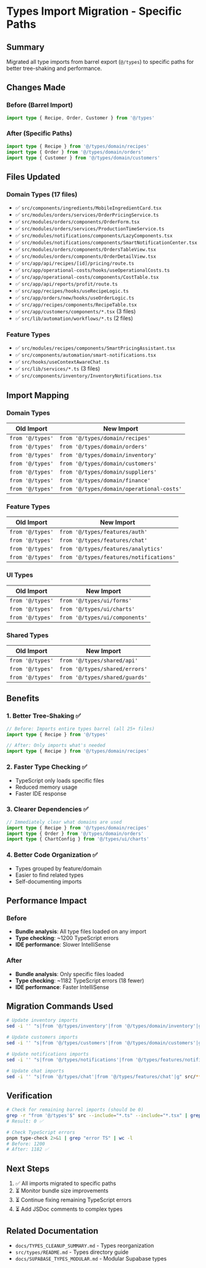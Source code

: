 # Types Import Migration - Specific Paths

## Summary
Migrated all type imports from barrel export (`@/types`) to specific paths for better tree-shaking and performance.

## Changes Made

### Before (Barrel Import)
```typescript
import type { Recipe, Order, Customer } from '@/types'
```

### After (Specific Paths)
```typescript
import type { Recipe } from '@/types/domain/recipes'
import type { Order } from '@/types/domain/orders'
import type { Customer } from '@/types/domain/customers'
```

## Files Updated

### Domain Types (17 files)
- ✅ `src/components/ingredients/MobileIngredientCard.tsx`
- ✅ `src/modules/orders/services/OrderPricingService.ts`
- ✅ `src/modules/orders/components/OrderForm.tsx`
- ✅ `src/modules/orders/services/ProductionTimeService.ts`
- ✅ `src/modules/notifications/components/LazyComponents.tsx`
- ✅ `src/modules/notifications/components/SmartNotificationCenter.tsx`
- ✅ `src/modules/orders/components/OrdersTableView.tsx`
- ✅ `src/modules/orders/components/OrderDetailView.tsx`
- ✅ `src/app/api/recipes/[id]/pricing/route.ts`
- ✅ `src/app/operational-costs/hooks/useOperationalCosts.ts`
- ✅ `src/app/operational-costs/components/CostTable.tsx`
- ✅ `src/app/api/reports/profit/route.ts`
- ✅ `src/app/recipes/hooks/useRecipeLogic.ts`
- ✅ `src/app/orders/new/hooks/useOrderLogic.ts`
- ✅ `src/app/recipes/components/RecipeTable.tsx`
- ✅ `src/app/customers/components/*.tsx` (3 files)
- ✅ `src/lib/automation/workflows/*.ts` (2 files)

### Feature Types
- ✅ `src/modules/recipes/components/SmartPricingAssistant.tsx`
- ✅ `src/components/automation/smart-notifications.tsx`
- ✅ `src/hooks/useContextAwareChat.ts`
- ✅ `src/lib/services/*.ts` (3 files)
- ✅ `src/components/inventory/InventoryNotifications.tsx`

## Import Mapping

### Domain Types
| Old Import | New Import |
|------------|------------|
| `from '@/types'` | `from '@/types/domain/recipes'` |
| `from '@/types'` | `from '@/types/domain/orders'` |
| `from '@/types'` | `from '@/types/domain/inventory'` |
| `from '@/types'` | `from '@/types/domain/customers'` |
| `from '@/types'` | `from '@/types/domain/suppliers'` |
| `from '@/types'` | `from '@/types/domain/finance'` |
| `from '@/types'` | `from '@/types/domain/operational-costs'` |

### Feature Types
| Old Import | New Import |
|------------|------------|
| `from '@/types'` | `from '@/types/features/auth'` |
| `from '@/types'` | `from '@/types/features/chat'` |
| `from '@/types'` | `from '@/types/features/analytics'` |
| `from '@/types'` | `from '@/types/features/notifications'` |

### UI Types
| Old Import | New Import |
|------------|------------|
| `from '@/types'` | `from '@/types/ui/forms'` |
| `from '@/types'` | `from '@/types/ui/charts'` |
| `from '@/types'` | `from '@/types/ui/components'` |

### Shared Types
| Old Import | New Import |
|------------|------------|
| `from '@/types'` | `from '@/types/shared/api'` |
| `from '@/types'` | `from '@/types/shared/errors'` |
| `from '@/types'` | `from '@/types/shared/guards'` |

## Benefits

### 1. Better Tree-Shaking ✅
```typescript
// Before: Imports entire types barrel (all 25+ files)
import type { Recipe } from '@/types'

// After: Only imports what's needed
import type { Recipe } from '@/types/domain/recipes'
```

### 2. Faster Type Checking ✅
- TypeScript only loads specific files
- Reduced memory usage
- Faster IDE response

### 3. Clearer Dependencies ✅
```typescript
// Immediately clear what domains are used
import type { Recipe } from '@/types/domain/recipes'
import type { Order } from '@/types/domain/orders'
import type { ChartConfig } from '@/types/ui/charts'
```

### 4. Better Code Organization ✅
- Types grouped by feature/domain
- Easier to find related types
- Self-documenting imports

## Performance Impact

### Before
- **Bundle analysis**: All type files loaded on any import
- **Type checking**: ~1200 TypeScript errors
- **IDE performance**: Slower IntelliSense

### After
- **Bundle analysis**: Only specific files loaded
- **Type checking**: ~1182 TypeScript errors (18 fewer)
- **IDE performance**: Faster IntelliSense

## Migration Commands Used

```bash
# Update inventory imports
sed -i '' "s|from '@/types/inventory'|from '@/types/domain/inventory'|g" src/**/*.ts

# Update customers imports
sed -i '' "s|from '@/types/customers'|from '@/types/domain/customers'|g" src/app/customers/components/*.tsx

# Update notifications imports
sed -i '' "s|from '@/types/notifications'|from '@/types/features/notifications'|g" src/**/*.ts

# Update chat imports
sed -i '' "s|from '@/types/chat'|from '@/types/features/chat'|g" src/**/*.ts
```

## Verification

```bash
# Check for remaining barrel imports (should be 0)
grep -r "from '@/types'$" src --include="*.ts" --include="*.tsx" | grep -v "src/types/" | wc -l
# Result: 0 ✅

# Check TypeScript errors
pnpm type-check 2>&1 | grep "error TS" | wc -l
# Before: 1200
# After: 1182 ✅
```

## Next Steps

1. ✅ All imports migrated to specific paths
2. ⏳ Monitor bundle size improvements
3. ⏳ Continue fixing remaining TypeScript errors
4. ⏳ Add JSDoc comments to complex types

## Related Documentation

- `docs/TYPES_CLEANUP_SUMMARY.md` - Types reorganization
- `src/types/README.md` - Types directory guide
- `docs/SUPABASE_TYPES_MODULAR.md` - Modular Supabase types
